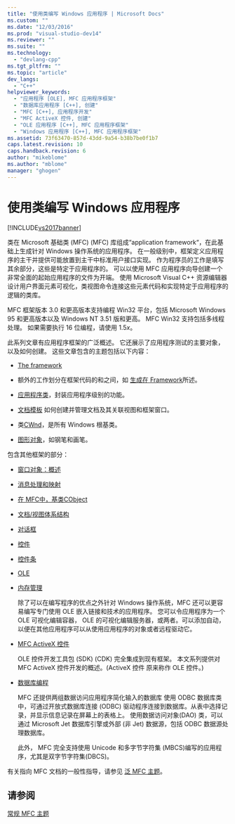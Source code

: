 ```yaml
---
title: "使用类编写 Windows 应用程序 | Microsoft Docs"
ms.custom: ""
ms.date: "12/03/2016"
ms.prod: "visual-studio-dev14"
ms.reviewer: ""
ms.suite: ""
ms.technology: 
  - "devlang-cpp"
ms.tgt_pltfrm: ""
ms.topic: "article"
dev_langs: 
  - "C++"
helpviewer_keywords: 
  - "应用程序 [OLE], MFC 应用程序框架"
  - "数据库应用程序 [C++], 创建"
  - "MFC [C++], 应用程序开发"
  - "MFC ActiveX 控件, 创建"
  - "OLE 应用程序 [C++], MFC 应用程序框架"
  - "Windows 应用程序 [C++], MFC 应用程序框架"
ms.assetid: 73f63470-857d-43dd-9a54-b38b7be0f1b7
caps.latest.revision: 10
caps.handback.revision: 6
author: "mikeblome"
ms.author: "mblome"
manager: "ghogen"
---
```

# 使用类编写 Windows 应用程序
[!INCLUDE[vs2017banner](../assembler/inline/includes/vs2017banner.md)]

类在 Microsoft 基础类 \(MFC\) \(MFC\) 库组成“application framework“，在此基础上生成针对 Windows 操作系统的应用程序。  在一般级别中，框架定义应用程序的主干并提供可能放置到主干中标准用户接口实现。  作为程序员的工作是填写其余部分，这些是特定于应用程序的。  可以以使用 MFC 应用程序向导创建一个非常全面的起始应用程序的文件为开端。  使用 Microsoft Visual C\+\+ 资源编辑器设计用户界面元素可视化，类视图命令连接这些元素代码和实现特定于应用程序的逻辑的类库。  
  
 MFC 框架版本 3.0 和更高版本支持编程 Win32 平台，包括 Microsoft Windows 95 和更高版本以及 Windows NT 3.51 版和更高。  MFC Win32 支持包括多线程处理。  如果需要执行 16 位编程，请使用 1.5*x*。  
  
 此系列文章有应用程序框架的广泛概述。  它还展示了应用程序测试的主要对象，以及如何创建。  这些文章包含的主题包括以下内容：  
  
-   [The framework](../mfc/framework-mfc.md)  
  
-   额外的工作划分在框架代码的和之间，如 [生成在 Framework](../mfc/building-on-the-framework.md)所述。  
  
-   [应用程序类](../mfc/cwinapp-the-application-class.md)，封装应用程序级别的功能。  
  
-   [文档模板](../mfc/document-templates-and-the-document-view-creation-process.md) 如何创建并管理文档及其关联视图和框架窗口。  
  
-   类[CWnd](../mfc/window-objects.md)，是所有 Windows 根基类。  
  
-   [图形对象](../mfc/graphic-objects.md)，如钢笔和画笔。  
  
 包含其他框架的部分：  
  
-   [窗口对象：概述](../mfc/window-objects.md)  
  
-   [消息处理和映射](../mfc/message-handling-and-mapping.md)  
  
-   [在 MFC中，基类CObject](../mfc/using-cobject.md)  
  
-   [文档\/视图体系结构](../mfc/document-view-architecture.md)  
  
-   [对话框](../mfc/dialog-boxes.md)  
  
-   [控件](../mfc/controls-mfc.md)  
  
-   [控件条](../mfc/control-bars.md)  
  
-   [OLE](../mfc/ole-in-mfc.md)  
  
-   [内存管理](../mfc/memory-management.md)  
  
     除了可以在编写程序的优点之外针对 Windows 操作系统，MFC 还可以更容易编写专门使用 OLE 嵌入链接和技术的应用程序。  您可以令应用程序为一个 OLE 可视化编辑容器， OLE 的可视化编辑服务器，或两者。可以添加自动，以便在其他应用程序可以从使用应用程序的对象或者远程驱动它。  
  
-   [MFC ActiveX 控件](../mfc/mfc-activex-controls.md)  
  
     OLE 控件开发工具包 \(SDK\) \(CDK\) 完全集成到现有框架。  本文系列提供对 MFC ActiveX 控件开发的概述。\(ActiveX 控件 原来称作 OLE 控件。\)  
  
-   [数据库编程](../data/data-access-programming-mfc-atl.md)  
  
     MFC 还提供两组数据访问应用程序简化输入的数据库  使用 ODBC 数据库类中，可通过开放式数据库连接 \(ODBC\) 驱动程序连接到数据库。从表中选择记录，并显示信息记录在屏幕上的表格上。  使用数据访问对象\(DAO\) 类，可以通过 Microsoft Jet 数据库引擎或外部 \(非 Jet\) 数据源，包括 ODBC 数据源处理数据库。  
  
     此外， MFC 完全支持使用 Unicode 和多字节字符集 \(MBCS\)编写的应用程序，尤其是双字节字符集\(DBCS\)。  
  
 有关指向 MFC 文档的一般性指导，请参见 [泛 MFC 主题](../mfc/general-mfc-topics.md)。  
  
## 请参阅  
 [常规 MFC 主题](../mfc/general-mfc-topics.md)